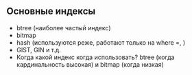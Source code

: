 ## Основные индексы

- btree (наиболее частый индекс)
- bitmap
- hash (используются реже, работают только на where =, )
- GIST, GIN и т.д. 
- Когда какой индекс когда использовать? btree (когда кардинальность высокая) и bitmap (когда низкая) 